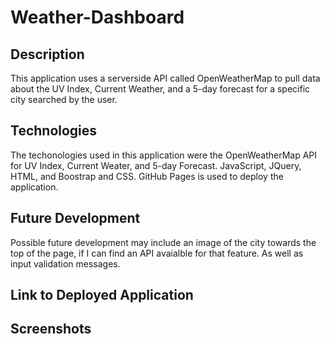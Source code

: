 # Weather-Dashboard

## Description

This application uses a serverside API called OpenWeatherMap to pull data about the UV Index, Current Weather, and a 5-day forecast for a specific city searched by the user. 

## Technologies

The techonologies used in this application were the OpenWeatherMap API for UV Index, Current Weater, and 5-day Forecast. JavaScript, JQuery, HTML, and Boostrap and CSS. GitHub Pages is used to deploy the application.

## Future Development

Possible future development may include an image of the city towards the top of the page, if I can find an API avaialble for that feature. As well as input validation messages.

## Link to Deployed Application


## Screenshots
